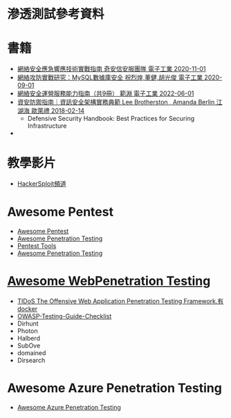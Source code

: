 # 滲透測試參考資料
# 書籍
- [網絡安全應急響應技術實戰指南 奇安信安服團隊 電子工業 2020-11-01](https://www.tenlong.com.tw/products/9787121398810?list_name=sp)
- [網絡攻防實戰研究：MySQL數據庫安全  祝烈煌,董健,胡光俊  電子工業 2020-09-01](https://www.tenlong.com.tw/products/9787121355301?list_name=sp)
- [網絡安全運營服務能力指南（共9冊）  範淵  電子工業  2022-06-01](https://www.tenlong.com.tw/products/9787121434280?list_name=sp)
- [資安防禦指南｜資訊安全架構實務典範  Lee Brotherston , Amanda Berlin 江湖海 歐萊禮 2018-02-14](https://www.tenlong.com.tw/products/9789864766963?list_name=rd)
  - Defensive Security Handbook: Best Practices for Securing Infrastructure
- 
# 教學影片
- [HackerSploit頻道](https://www.youtube.com/HackerSploit)

# Awesome Pentest
- [Awesome Pentest](https://github.com/x0x8x/awesome-pentester)
- [Awesome Penetration Testing](https://github.com/Muhammd/Awesome-Pentest#docker-for-penetration-testing)
- [Pentest Tools](https://github.com/arch3rPro/PentestTools/tree/master)
- [Awesome Penetration Testing](https://github.com/enaqx/awesome-pentest)

# [Awesome WebPenetration Testing](https://github.com/anubi5egypt/awesome-web-pentest)
- [TIDoS The Offensive Web Application Penetration Testing Framework.有docker](https://github.com/0xInfection/TIDoS-Framework)
- [OWASP-Testing-Guide-Checklist](https://github.com/t3l3machus/OWASP-Testing-Guide-Checklist)
- Dirhunt
- Photon
- Halberd
- SubOve
- domained
- Dirsearch
# Awesome Azure Penetration Testing
- [Awesome Azure Penetration Testing](https://github.com/Kyuu-Ji/Awesome-Azure-Pentest)
